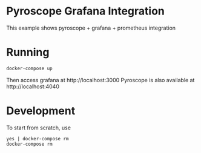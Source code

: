 # Pyroscope Grafana Integration
This example shows pyroscope + grafana + prometheus integration

# Running

```bash
docker-compose up
```

Then access grafana at http://localhost:3000
Pyroscope is also available at http://localhost:4040


# Development

To start from scratch, use
```
yes | docker-compose rm
docker-compose rm
```
